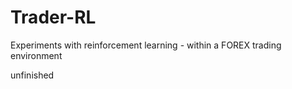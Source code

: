 # Trader-RL
Experiments with reinforcement learning - within a FOREX trading environment

unfinished

